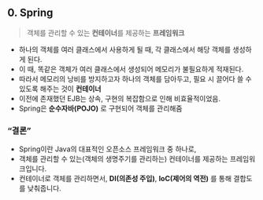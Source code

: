 ## 0. Spring

> 객체를 관리할 수 있는 **컨테이너**를 제공하는 **프레임워크**
>
- 하나의 객체를 여러 클래스에서 사용하게 될 때, 각 클래스에서 해당 객체를 생성하게 된다.
- 이 때, 똑같은 객체가 여러 클래스에서 생성되어 메모리가 불필요하게 적재된다.
- 따라서 메모리의 낭비를 방지하고자 하나의 객체를 담아두고,
  필요 시 끌어다 쓸 수 있도록 해주는 것이 **컨테이너**
- 이전에 존재했던 EJB는 상속, 구현의 복잡함으로 인해 비효율적이었음.
- Spring은 **순수자바(POJO)** 로 구현되어 객체를 관리해줌

### “결론”

- Spring이란 Java의 대표적인 오픈소스 프레임워크 중 하나로,
- 객체를 관리할 수 있는(객체의 생명주기를 관리하는) 컨테이너를 제공하는 프레임워크입니다.
- 컨테이너로 객체를 관리하면서, **DI(의존성 주입)**, **IoC(제어의 역전)** 를 통해 결합도를 낮춰줍니다.